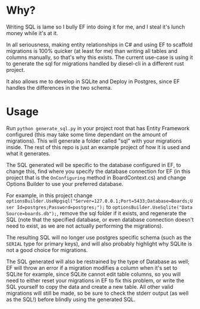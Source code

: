 # Why?
Writing SQL is lame so I bully EF into doing it for me, and I steal it's lunch money while it's at it.

In all seriousness, making entity relationships in C# and using EF to scaffold migrations is 100% quicker (at least for me) than writing all tables and columns manually, so that's why this exists. The current use-case is using it to generate the sql for migrations handled by diesel-cli in a different rust project.

It also allows me to develop in SQLite and Deploy in Postgres, since EF handles the differences in the two schema.

# Usage
Run `python generate_sql.py` in your project root that has Entity Framework configured (this may take some time dependant on the amount of migrations). This will generate a folder called "sql" with your migrations inside. The rest of this repo is just an example project of how it is used and what it generates.

The SQL generated will be specific to the database configured in EF, to change this, find where you specify the database connection for EF (in this project that is the `OnConfiguring` method in BoardContext.cs) and change Options Builder to use your preferred database. 

For example, in this project change `optionsBuilder.UseNpgsql("Server=127.0.0.1;Port=5433;Database=Boards;User Id=postgres;Password=postgres;");` to `optionsBuilder.UseSqlite("Data Source=boards.db");`, remove the sql folder if it exists, and regenerate the SQL (note that the specified database, or even database connection doesn't need to exist, as we are not actually performing the migrations). 

The resulting SQL will no longer use postgres specific schema (such as the `SERIAL` type for primary keys), and will also probably highlight why SQLite is not a good choice for migrations.

The SQL generated will also be restrained by the type of Database as well; EF will throw an error if a migration modifies a column when it's set to SQLite for example, since SQLite cannot edit table columns, so you will need to either reset your migrations in EF to fix this problem, or write the SQL yourself to copy the data and create a new table. All other valid migrations will still be made, so be sure to check the stderr output (as well as the SQL!) before blindly using the generated SQL. 